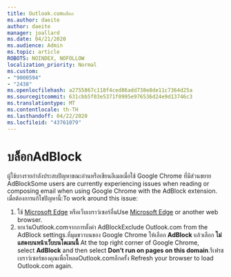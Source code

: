 ```yaml
---
title: Outlook.comบล็อก
ms.author: daeite
author: daeite
manager: joallard
ms.date: 04/21/2020
ms.audience: Admin
ms.topic: article
ROBOTS: NOINDEX, NOFOLLOW
localization_priority: Normal
ms.custom:
- "9000594"
- "2438"
ms.openlocfilehash: a2755867c118f4ced86add738e8de11c7364d25a
ms.sourcegitcommit: 631cbb5f03e5371f0995e976536d24e9d13746c3
ms.translationtype: MT
ms.contentlocale: th-TH
ms.lasthandoff: 04/22/2020
ms.locfileid: "43761079"
---
```

# <a name="adblock"></a><span data-ttu-id="ad502-102">บล็อก</span><span class="sxs-lookup"><span data-stu-id="ad502-102">AdBlock</span></span>

<span data-ttu-id="ad502-103">ผู้ใช้บางรายกําลังประสบปัญหาขณะอ่านหรือเขียนอีเมลเมื่อใช้ Google Chrome ที่มีส่วนขยาย AdBlock</span><span class="sxs-lookup"><span data-stu-id="ad502-103">Some users are currently experiencing issues when reading or composing email when using Google Chrome with the AdBlock extension.</span></span> <span data-ttu-id="ad502-104">เมื่อต้องการแก้ไขปัญหานี้:</span><span class="sxs-lookup"><span data-stu-id="ad502-104">To work around this issue:</span></span>

1. <span data-ttu-id="ad502-105">ใช้ [Microsoft Edge](https://www.microsoft.com/windows/microsoft-edge) หรือเว็บเบราว์เซอร์อื่น</span><span class="sxs-lookup"><span data-stu-id="ad502-105">Use [Microsoft Edge](https://www.microsoft.com/windows/microsoft-edge) or another web browser.</span></span>
1. <span data-ttu-id="ad502-106">ยกเว้นOutlook.comจากการตั้งค่า AdBlock</span><span class="sxs-lookup"><span data-stu-id="ad502-106">Exclude Outlook.com from the AdBlock settings.</span></span><span data-ttu-id="ad502-107">ที่มุมขวาบนของ Google Chrome ให้เลือก **AdBlock** แล้วเลือก **ไม่แสดงบนหน้าเว็บบนโดเมนนี้**</span><span class="sxs-lookup"><span data-stu-id="ad502-107"> At the top right corner of Google Chrome, select **AdBlock** and then select **Don’t run on pages on this domain**.</span></span><span data-ttu-id="ad502-108">รีเฟรชเบราว์เซอร์ของคุณเพื่อโหลดOutlook.comอีกครั้ง</span><span class="sxs-lookup"><span data-stu-id="ad502-108"> Refresh your browser to load Outlook.com again.</span></span>